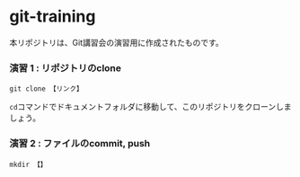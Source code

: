 # git-training

本リポジトリは、Git講習会の演習用に作成されたものです。

### 演習 1 : リポジトリのclone

```
git clone 【リンク】
```

`cd`コマンドでドキュメントフォルダに移動して、このリポジトリをクローンしましょう。

### 演習 2 : ファイルのcommit, push

```
mkdir 【】
